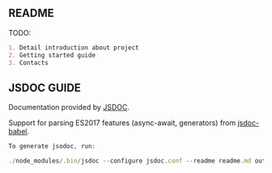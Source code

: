 ## README
TODO:
```md
1. Detail introduction about project
2. Getting started guide
3. Contacts
```

## JSDOC GUIDE
 Documentation provided by [JSDOC](https://github.com/bvanderlaan/jsdoc-route-plugin).
 
 Support for parsing ES2017 features (async-await, generators) from [jsdoc-babel](https://www.npmjs.com/package/jsdoc-babel).
 
```javascript
To generate jsodoc, run:

./node_modules/.bin/jsdoc --configure jsdoc.conf --readme readme.md out/index.js.html

```


